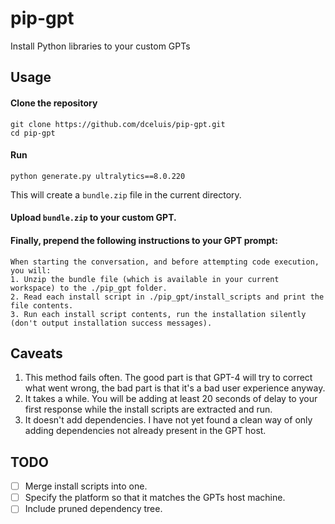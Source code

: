 # pip-gpt

Install Python libraries to your custom GPTs

## Usage

#### Clone the repository
```
git clone https://github.com/dceluis/pip-gpt.git
cd pip-gpt
```

#### Run
```
python generate.py ultralytics==8.0.220
```
This will create a `bundle.zip` file in the current directory.

#### Upload `bundle.zip` to your custom GPT.

#### Finally, prepend the following instructions to your GPT prompt:

```
When starting the conversation, and before attempting code execution, you will:
1. Unzip the bundle file (which is available in your current workspace) to the ./pip_gpt folder.
2. Read each install script in ./pip_gpt/install_scripts and print the file contents.
3. Run each install script contents, run the installation silently (don't output installation success messages).
```

## Caveats

1. This method fails often. The good part is that GPT-4 will try to correct what
   went wrong, the bad part is that it's a bad user experience anyway.
2. It takes a while. You will be adding at least 20 seconds of delay to your
   first response while the install scripts are extracted and run.
3. It doesn't add dependencies. I have not yet found a clean way of only adding
   dependencies not already present in the GPT host.

## TODO

- [ ] Merge install scripts into one.
- [ ] Specify the platform so that it matches the GPTs host machine.
- [ ] Include pruned dependency tree.
